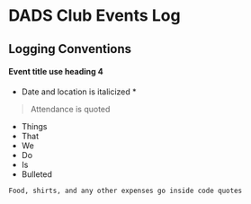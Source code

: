 # DADS Club Events Log

## Logging Conventions

#### Event title use heading 4
* Date and location is italicized *

> Attendance is quoted

- Things
- That
- We
- Do
- Is
- Bulleted

`
Food, shirts, and any other expenses go inside code quotes
`